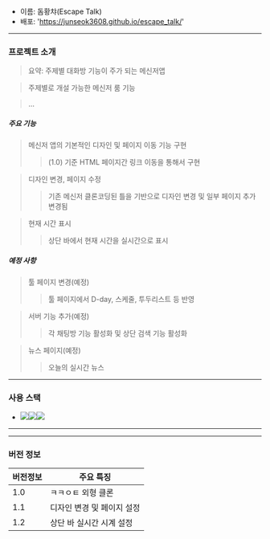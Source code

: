 # <Escape Talk>

- 이름: 돔황챠(Escape Talk)
- 배포: 'https://junseok3608.github.io/escape_talk/'

---

### 프로젝트 소개

> 요약: 주제별 대화방 기능이 주가 되는 메신저앱

> 주제별로 개설 가능한 메신저 룸 기능

> ...

##### 주요 기능

> 메신저 앱의 기본적인 디자인 및 페이지 이동 기능 구현
>
> > (1.0) 기준 HTML 페이지간 링크 이동을 통해서 구현

> 디자인 변경, 페이지 수정
>
> > 기존 메신저 클론코딩된 틀을 기반으로 디자인 변경 및 일부 페이지 추가 변경됨

> 현재 시간 표시
>
> > 상단 바에서 현재 시간을 실시간으로 표시

##### 예정 사항

> 툴 페이지 변경(예정)
>
> > 툴 페이지에서 D-day, 스케줄, 투두리스트 등 반영

> 서버 기능 추가(예정)
>
> > 각 채팅방 기능 활성화 및 상단 검색 기능 활성화

> 뉴스 페이지(예정)
>
> > 오늘의 실시간 뉴스

---

### 사용 스택

- <img src="https://img.shields.io/badge/HTML-E34F26?style=for-the-badge&logo=html5&logoColor=white"><img src="https://img.shields.io/badge/CSS-1572B6?style=for-the-badge&logo=css3&logoColor=white"><img src="https://img.shields.io/badge/JavsScript-F7DF1E?style=for-the-badge&logo=javascript&logoColor=white">

---

---

### 버전 정보

| 버전정보 | 주요 특징                  |
| -------- | -------------------------- |
| 1.0      | ㅋㅋㅇㅌ 외형 클론         |
| 1.1      | 디자인 변경 및 페이지 설정 |
| 1.2      | 상단 바 실시간 시계 설정   |
